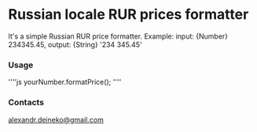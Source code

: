 # Russian locale RUR prices formatter

It's a simple Russian RUR price formatter.
Example: input: {Number} 234345.45, output: {String} '234 345.45'

### Usage

''''js
yourNumber.formatPrice();
''''

### Contacts

<alexandr.deineko@gmail.com>